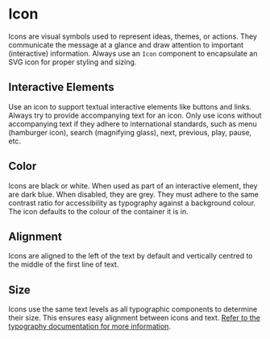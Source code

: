 # Icon

Icons are visual symbols used to represent ideas, themes, or actions.
They communicate the message at a glance and draw attention to important (interactive) information.
Always use an `Icon` component to encapsulate an SVG icon for proper styling and sizing.

## Interactive Elements

Use an icon to support textual interactive elements like buttons and links.
Always try to provide accompanying text for an icon.
Only use icons without accompanying text if they adhere to international standards, such as menu (hamburger icon), search (magnifying glass), next, previous, play, pause, etc.

## Color

Icons are black or white.
When used as part of an interactive element, they are dark blue.
When disabled, they are grey.
They must adhere to the same contrast ratio for accessibility as typography against a background colour.
The icon defaults to the colour of the container it is in.

## Alignment

Icons are aligned to the left of the text by default and vertically centred to the middle of the first line of text.

## Size

Icons use the same text levels as all typographic components to determine their size.
This ensures easy alignment between icons and text.
[Refer to the typography documentation for more information](/docs/docs-design-guidelines-typography--docs).
